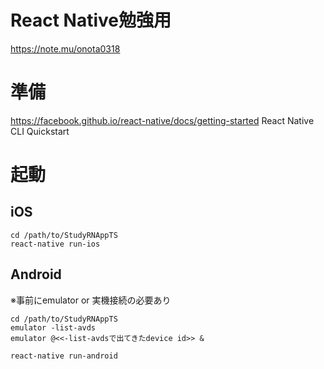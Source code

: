 # React Native勉強用

https://note.mu/onota0318

# 準備
https://facebook.github.io/react-native/docs/getting-started
React Native CLI Quickstart

# 起動
## iOS

```
cd /path/to/StudyRNAppTS
react-native run-ios
```

## Android
※事前にemulator or 実機接続の必要あり

```
cd /path/to/StudyRNAppTS
emulator -list-avds
emulator @<<-list-avdsで出てきたdevice id>> &

react-native run-android
```
